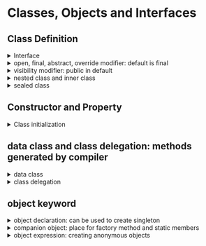 # Classes, Objects and Interfaces

## Class Definition
<details>
    <summary>Interface</summary>
    
```kotlin
interface Clickable {
    fun click()
    fun showOff() = println("I'm clickable!") // interface can have default method
}

interface Focusable {
    fun setFocus(b: Boolean) {
        println("I ${if (b) "got" else "lost"} focus.")
    }
    fun showOff() = println("I'm focusable!")
}

class Button: Clickable, Focusable {
    override fun click() = println("I was clicked")
    override fun showOff() { // Must define method if two interfaces provide default method for "showOff"
        super<Clickable>.show()
        super<Focusable>.show()
    }
}
```

</details>

<details>
    <summary>open, final, abstract, override modifier: default is final</summary>
    
```kotlin
open class RichButton: Clickable {
    fun disable() {} // final, cannot be overriden
    open fun animate() {}  // open, can be overriden
    override fun click() {} // overrides superclass's method, overriden method are open in default (add final to prohibit being overriden)
}

abstract class Animated {
    abstract fun animate()
    open fun stopAnimating() {} 
    fun animateTwice() {} // final in default
}
```

- In Kotlin, default modifier is `final` which helps to mitigate "fragile base class" problem


</details>

<details>
    <summary>visibility modifier: public in default</summary>


- `public`: visible from anywhere. default modifier
- `internal`: visible from same module(which means set of codes that are built together in build tool, i.e. gradle, maven)
- `protected`: can be seen in child class
- `private`: can only be seen in the same class

</details>

<details>
    <summary>nested class and inner class</summary>

```kotlin
interface State: Serializable
interface View {
    fun getCurrentState(): State
    fun restoreState(state: State)
}

class Button: View {
    override fun getCurrentState(): State = ButtonState()
    override fun restoreState(state: State) { /*...*/ }
    class ButtonState : State { /*...*/ } // Corresponds to Java's static nested class
}

class Outer {
    inner class Inner {
        fun getOuterReference(): Outer = this@Outer
    }
}
```

- (nested class) `static class A` in Java corresponds to `class A` in Kotlin
- (inner class) `class A` in Java corresponds to `inner class A` in Kotlin


</details>

<details>
    <summary>sealed class</summary>

```kotlin
sealed class Expr {
    class Num(val value: Int) : Expr()
    class Sum(val left: Expr, val right: Expr) : Expr()
}

fun eval(e: Expr): Int =
    when (e) {
        is Expr.Num -> e.value
        is Expr.Sum -> eval(e.right) + eval(e.left)
    }
```

- `sealed` class can be used to restrict subclass definitions

</details>

## Constructor and Property
<details>
    <summary>Class initialization</summary>

```kotlin
// Three definitions are equivalent
// Examples of primary constructors

class User constructor(_nickname: String) {
    val nickname: String
    init {
        nickname = _nickname
    }
}

class User(_nickname: String) {
    val nickname: String = _nickname
}

class User(val nickname: String)

class Address(val detail: String, val city: String = "Seoul")

val mike = User("Mike")

class RedioButton: Button() // When inheriting superclass, it should call constructor of superclass
```

```kotlin
// Examples of secondary constructors

open class View {
    constructor(ctx: Context) { /* ... */ }
    constructor(ctx: Context, attr: AttributeSet) { /* ... */ }

}

open class MyButton: View {
    constructor(ctx: Context) : this(ctx, MY_STYLE) { /* ... */ }
    constructor(ctx: Context, attr: AttributeSet): super(ctx, attr) { /* ... */ }

}

```

```kotlin
// In Kotlin, interface can have abstract property declaration

interface User {
    val nickname: String
}

class PrivateUser(override val nickname: String) : User
class SubscribingUser(val email: String) : User {
    override val nickname: String
        get() = email.substringBefore('@')  // called every time property is accessed
}

class FacebookUser(val accountId: String) : User {
    override val nickname = getFacebookName(accountId)  // called once when instance is created
}

class LengthCounter {
    var counter: Int = 0
        private set
    fun addWord(word: String) {
        counter += word.length
    }
}

```


</details>

## data class and class delegation: methods generated by compiler
<details>
    <summary>data class</summary>
    
```kotlin
data class Client(val name: String, val postalCode: Int)
```

- Kotlin compiler generates `equals`, `hashCode`, `toString` and other useful methods (e.g. `copy`) to `data class`

</details>

<details>
    <summary>class delegation</summary>
    
```kotlin
class DelegatingCollection<T> {
    innerList: Collection<T> = ArrayList<T>()
} : Collection<T> by innerList { }
```

</details>

## object keyword
<details>
    <summary>object declaration: can be used to create singleton</summary>
    
```kotlin
object Payroll {
    val allEmployees = arrayListOf<Person>()
    fun calculateSalary() {
        for (person in allEmployees) { /* ... */ }
    }
}

Payroll.allEmployees.add(Person(...))
Payroll.calculateSalary()

object CaseInsensitiveFileComparator : Comparator<File> {
    override fun compare(file1: File, file2: File): Int {
        return file1.path.compareTo(file2.path, ignoreCase = true)
    }
}
```
</details>

<details>
    <summary>companion object: place for factory method and static members</summary>
    
```kotlin
class A {
    companion object {
        fun bar() {
            println("Companion object called")
        }
    }
}

A.bar()
```
</details>

<details>
    <summary>object expression: creating anonymous objects</summary>
    
```kotlin
fun countClicks(window: Window) {
    var clickCount = 0
    window.addMouseListener(object : MouseAdapter() {
        override fun mouseClicked(e: MouseEvent) {
            clickCount++
        }
    })
}
```

</details>